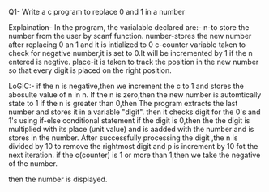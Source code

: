 Q1- Write a c program to replace 0 and 1 in a number

Explaination-
In the program, the varialable declared are:-
n-to store the number from the user by scanf function.
number-stores the new number after replacing 0 an 1 and it is intialized to 0
c-counter variable taken to check for negative number,it is set to 0.It will be incremented by 1 if the n entered is negtive.
place-it is taken to track the position in the new number so that every digit is placed on the right position.

LoGIC:-
if the n is negative,then we increment the c to 1 and stores the abosulte value of n in n.
If the n is zero,then the new number is automtically state to 1
if the n is greater than 0,then 
The program extracts the last number and stores it in a variable "digit".
then it checks digit for the 0's and 1's using if-else conditional statement
if the digit is 0,then the the digit is multiplied with its place (unit value) and is aadded with the number and is stores in the number.
After successfully processing the digit ,the n is divided by 10 to remove the rightmost digit and p is increment by 10 fot the next iteration.
 if the c(counter) is 1 or more than 1,then we take the negative of the number.
 
then the number is displayed.
